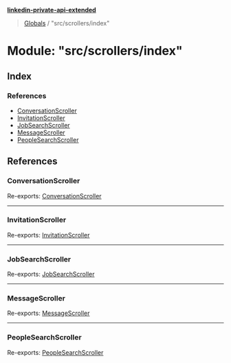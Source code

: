 **[linkedin-private-api-extended](../README.md)**

> [Globals](../globals.md) / "src/scrollers/index"

# Module: "src/scrollers/index"

## Index

### References

* [ConversationScroller](_src_scrollers_index_.md#conversationscroller)
* [InvitationScroller](_src_scrollers_index_.md#invitationscroller)
* [JobSearchScroller](_src_scrollers_index_.md#jobsearchscroller)
* [MessageScroller](_src_scrollers_index_.md#messagescroller)
* [PeopleSearchScroller](_src_scrollers_index_.md#peoplesearchscroller)

## References

### ConversationScroller

Re-exports: [ConversationScroller](../classes/_src_scrollers_conversation_scroller_.conversationscroller.md)

___

### InvitationScroller

Re-exports: [InvitationScroller](../classes/_src_scrollers_invitation_scroller_.invitationscroller.md)

___

### JobSearchScroller

Re-exports: [JobSearchScroller](../classes/_src_scrollers_job_search_scroller_.jobsearchscroller.md)

___

### MessageScroller

Re-exports: [MessageScroller](../classes/_src_scrollers_message_scroller_.messagescroller.md)

___

### PeopleSearchScroller

Re-exports: [PeopleSearchScroller](../classes/_src_scrollers_people_search_scroller_.peoplesearchscroller.md)
